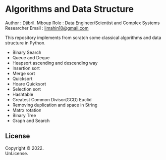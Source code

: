 # Algorithms and Data Structure

Author : Djibril. Mboup
Role : Data Engineer/Scientist and Complex Systems Researcher
Email : limahin10@gmail.com  

This repository implements from scratch some classical algorithms and data structure in Python.
- Binary Search 
- Queue and Deque
- Heapsort ascending and descending way
- Insertion sort
- Merge sort
- Quicksort
- Hoare Quicksort
- Selection sort
- Hashtable
- Greatest Common Divisor(GCD) Euclid
- Removing duplication and space in String
- Matrx rotation
- Binary Tree
- Graph and Search

## License  
Copyright © 2022.  
UnLicense.

